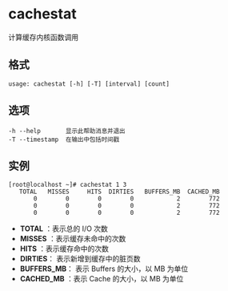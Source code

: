 # cachestat 

计算缓存内核函数调用

## 格式

```
usage: cachestat [-h] [-T] [interval] [count]
```

## 选项

```shell
-h --help		显示此帮助消息并退出
-T --timestamp	在输出中包括时间戳
```

## 实例

```shell
[root@localhost ~]# cachestat 1 3
   TOTAL   MISSES     HITS  DIRTIES   BUFFERS_MB  CACHED_MB
       0        0        0        0            2        772
       0        0        0        0            2        772
       0        0        0        0            2        772
```

- **TOTAL** ：表示总的 I/O 次数
- **MISSES** ：表示缓存未命中的次数
- **HITS** ：表示缓存命中的次数
- **DIRTIES**： 表示新增到缓存中的脏页数
- **BUFFERS_MB**： 表示 Buffers 的大小，以 MB 为单位
- **CACHED_MB** ：表示 Cache 的大小，以 MB 为单位